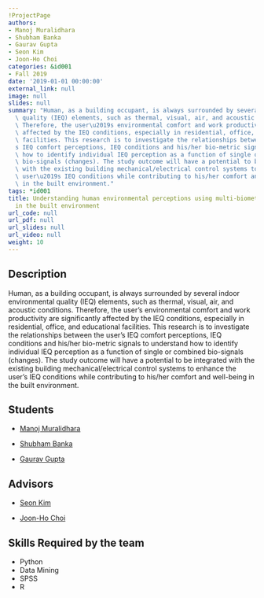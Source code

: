 ```yaml
---
!ProjectPage
authors:
- Manoj Muralidhara
- Shubham Banka
- Gaurav Gupta
- Seon Kim
- Joon-Ho Choi
categories: &id001
- Fall 2019
date: '2019-01-01 00:00:00'
external_link: null
image: null
slides: null
summary: "Human, as a building occupant, is always surrounded by several indoor environmental\
  \ quality (IEQ) elements, such as thermal, visual, air, and acoustic conditions.\
  \ Therefore, the user\u2019s environmental comfort and work productivity are significantly\
  \ affected by the IEQ conditions, especially in residential, office, and educational\
  \ facilities. This research is to investigate the relationships between the user\u2019\
  s IEQ comfort perceptions, IEQ conditions and his/her bio-metric signals to understand\
  \ how to identify individual IEQ perception as a function of single or combined\
  \ bio-signals (changes). The study outcome will have a potential to be integrated\
  \ with the existing building mechanical/electrical control systems to enhance the\
  \ user\u2019s IEQ conditions while contributing to his/her comfort and well-being\
  \ in the built environment."
tags: *id001
title: Understanding human environmental perceptions using multi-biometric signals
  in the built environment
url_code: null
url_pdf: null
url_slides: null
url_video: null
weight: 10
---
```

## Description

Human, as a building occupant, is always surrounded by several indoor environmental quality (IEQ) elements, such as thermal, visual, air, and acoustic conditions. Therefore, the user’s environmental comfort and work productivity are significantly affected by the IEQ conditions, especially in residential, office, and educational facilities. This research is to investigate the relationships between the user’s IEQ comfort perceptions, IEQ conditions and his/her bio-metric signals to understand how to identify individual IEQ perception as a function of single or combined bio-signals (changes). The study outcome will have a potential to be integrated with the existing building mechanical/electrical control systems to enhance the user’s IEQ conditions while contributing to his/her comfort and well-being in the built environment.





## Students

* [Manoj Muralidhara](../../../author/manoj-muralidhara)

* [Shubham Banka](../../../author/shubham-banka)

* [Gaurav Gupta](../../../author/gaurav-gupta)

## Advisors

* [Seon Kim](../../../author/seon-kim)

* [Joon-Ho Choi](../../../author/joon-ho-choi)

## Skills Required by the team


* Python
* Data Mining
* SPSS
* R